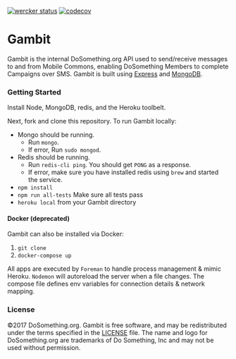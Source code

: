 [![wercker status](https://app.wercker.com/status/3e08a89169eeafef8ec020a9ceafe204/s/master "wercker status")](https://app.wercker.com/project/byKey/3e08a89169eeafef8ec020a9ceafe204) [![codecov](https://codecov.io/gh/DoSomething/gambit/branch/develop/graph/badge.svg)](https://codecov.io/gh/DoSomething/gambit)

# Gambit
Gambit is the internal DoSomething.org API used to send/receive messages to and from Mobile Commons, enabling DoSomething Members to complete Campaigns over SMS. Gambit is built using [Express](http://expressjs.com/) and [MongoDB](https://www.mongodb.com).

### Getting Started

Install Node, MongoDB, redis, and the Heroku toolbelt.

Next, fork and clone this repository. To run Gambit locally:
* Mongo should be running.
  * Run `mongo`.
  * If error, Run `sudo mongod`.
* Redis should be running.
  * Run `redis-cli ping`. You should get `PONG` as a response.
  * If error, make sure you have installed redis using `brew` and started the service.
* `npm install`
* `npm run all-tests` Make sure all tests pass
* `heroku local` from your Gambit directory

#### Docker (deprecated)

Gambit can also be installed via Docker:

1. `git clone`
2. `docker-compose up`

All apps are executed by `Foreman` to handle process management & mimic Heroku.
`Nodemon` will autoreload the server when a file changes.
The compose file defines env variables for connection details & network mapping.

### License
&copy;2017 DoSomething.org. Gambit is free software, and may be redistributed under the terms specified
in the [LICENSE](https://github.com/DoSomething/gambit/blob/dev/LICENSE) file. The name and logo for
DoSomething.org are trademarks of Do Something, Inc and may not be used without permission.
